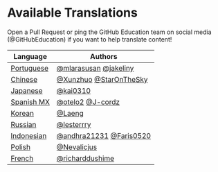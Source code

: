 # Available Translations
Open a Pull Request or ping the GitHub Education team on social media (@GitHubEducation) if you want to help translate content!

| Language                        | Authors                                 |
|---------------------------------|-----------------------------------------|
| [Portuguese](./README.pt-br.md) | [@mlarasusan](https://github.com/mlarasusan) [@jakeliny](https://github.com/jakeliny)                   |
| [Chinese](./README.zh.md)       | [@Xunzhuo](https://github.com/Xunzhuo) [@StarOnTheSky](https://github.com/StarOnTheSky)                  |
| [Japanese](./README.ja.md)      | [@kai0310](https://github.com/kai0310)                                |
| [Spanish MX](./README.es-mx.md) | [@otelo2](https://github.com/otelo2) [@J-cordz](https://github.com/J-cordz)                              |
| [Korean](./README.ko-kr.md)     | [@Laeng](https://github.com/Laeng)                              |
| [Russian](./README.ru.md)       | [@lesterrry](https://github.com/lesterrry)                              |
| [Indonesian](./README.id-id.md) | [@andhra21231](https://github.com/andhra21231) [@Faris0520](https://github.com/Faris0520)     | 
| [Polish](./README.pl.md)        | [@Nevalicjus](https://github.com/Nevalicjus)                             | 
| [French](./README.fr.md)        | [@richarddushime](https://github.com/richarddushime)                     |
